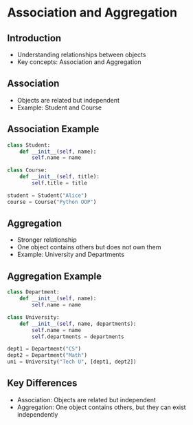 # Association and Aggregation

## Introduction

- Understanding relationships between objects
- Key concepts: Association and Aggregation

## Association

- Objects are related but independent
- Example: Student and Course

## Association Example

```python
class Student:
    def __init__(self, name):
        self.name = name

class Course:
    def __init__(self, title):
        self.title = title

student = Student("Alice")
course = Course("Python OOP")
```

## Aggregation

- Stronger relationship
- One object contains others but does not own them
- Example: University and Departments

## Aggregation Example

```python
class Department:
    def __init__(self, name):
        self.name = name

class University:
    def __init__(self, name, departments):
        self.name = name
        self.departments = departments

dept1 = Department("CS")
dept2 = Department("Math")
uni = University("Tech U", [dept1, dept2])
```

## Key Differences

- Association: Objects are related but independent
- Aggregation: One object contains others, but they can exist independently
